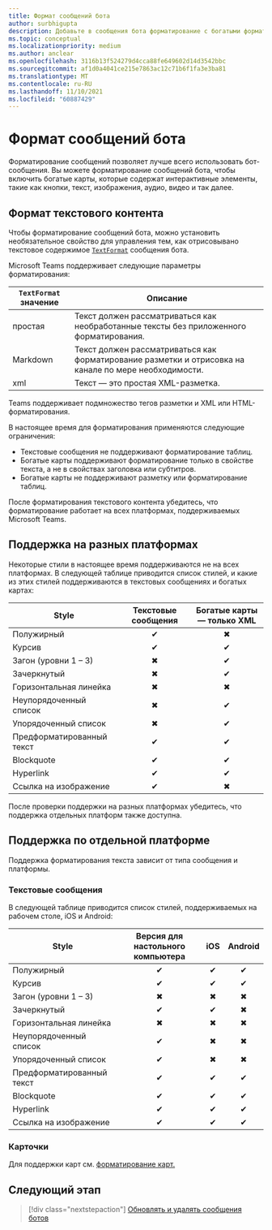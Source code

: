 ```yaml
---
title: Формат сообщений бота
author: surbhigupta
description: Добавьте в сообщения бота форматирование с богатыми форматами, такими как strikethrough, упорядоченный и неупорядоченный список, гиперссылка, ссылка на изображения и другие.
ms.topic: conceptual
ms.localizationpriority: medium
ms.author: anclear
ms.openlocfilehash: 3116b13f524279d4cca88fe649602d14d3542bbc
ms.sourcegitcommit: af1d0a4041ce215e7863ac12c71b6f1fa3e3ba81
ms.translationtype: MT
ms.contentlocale: ru-RU
ms.lasthandoff: 11/10/2021
ms.locfileid: "60887429"
---
```

# <a name="format-your-bot-messages"></a>Формат сообщений бота

Форматирование сообщений позволяет лучше всего использовать бот-сообщения. Вы можете форматирование сообщений бота, чтобы включить богатые карты, которые содержат интерактивные элементы, такие как кнопки, текст, изображения, аудио, видео и так далее.

## <a name="format-text-content"></a>Формат текстового контента

Чтобы форматирование сообщений бота, можно установить необязательное свойство для управления тем, как отрисовывано текстовое содержимое [`TextFormat`](/bot-framework/dotnet/bot-builder-dotnet-create-messages#customizing-a-message) сообщения бота.

Microsoft Teams поддерживает следующие параметры форматирования:

| `TextFormat` значение | Описание |
| --- | --- |
| простая | Текст должен рассматриваться как необработанные тексты без приложенного форматирования.|
| Markdown | Текст должен рассматриваться как форматирование разметки и отрисовка на канале по мере необходимости. |
| xml | Текст — это простая XML-разметка. |

Teams поддерживает подмножество тегов разметки и XML или HTML-форматирования.

В настоящее время для форматирования применяются следующие ограничения:

* Текстовые сообщения не поддерживают форматирование таблиц.
* Богатые карты поддерживают форматирование только в свойстве текста, а не в свойствах заголовка или субтитров.
* Богатые карты не поддерживают разметку или форматирование таблиц.

После форматирования текстового контента убедитесь, что форматирование работает на всех платформах, поддерживаемых Microsoft Teams.

## <a name="cross-platform-support"></a>Поддержка на разных платформах

Некоторые стили в настоящее время поддерживаются не на всех платформах. В следующей таблице приводится список стилей, и какие из этих стилей поддерживаются в текстовых сообщениях и богатых картах:

| Style                     | Текстовые сообщения | Богатые карты — только XML |
| ---                       | :---: | :---: |
| Полужирный                      | ✔ | ✖ |
| Курсив                    | ✔ | ✔ |
| Загон (уровни 1 &ndash; 3) | ✖ | ✔ |
| Зачеркнутый             | ✖ | ✔ |
| Горизонтальная линейка           | ✖ | ✖ |
| Неупорядоченный список            | ✖ | ✔ |
| Упорядоченный список              | ✖ | ✔ |
| Предформатированный текст         | ✔ | ✔ |
| Blockquote                | ✔ | ✔ |
| Hyperlink                 | ✔ | ✔ |
| Ссылка на изображение                | ✔ | ✖ |

После проверки поддержки на разных платформах убедитесь, что поддержка отдельных платформ также доступна.

## <a name="support-by-individual-platform"></a>Поддержка по отдельной платформе

Поддержка форматирования текста зависит от типа сообщения и платформы.

### <a name="text-only-messages"></a>Текстовые сообщения

В следующей таблице приводится список стилей, поддерживаемых на рабочем столе, iOS и Android:

| Style                     | Версия для настольного компьютера | iOS | Android |
| ---                       | :---: | :---: | :---: |
| Полужирный                      | ✔ | ✔ | ✔ |
| Курсив                    | ✔ | ✔ | ✔ |
| Загон (уровни 1 &ndash; 3) | ✖ | ✖ | ✖ |
| Зачеркнутый             | ✔ | ✔ | ✖ |
| Горизонтальная линейка           | ✖ | ✖ | ✖ |
| Неупорядоченный список            | ✔ | ✖ | ✖ |
| Упорядоченный список              | ✔ | ✖ | ✖ |
| Предформатированный текст         | ✔ | ✔ | ✔ |
| Blockquote                | ✔ | ✔ | ✔ |
| Hyperlink                 | ✔ | ✔ | ✔ |
| Ссылка на изображение                | ✔ | ✔ | ✔ |

### <a name="cards"></a>Карточки

Для поддержки карт см. [форматирование карт.](~/task-modules-and-cards/cards/cards-format.md)

## <a name="next-step"></a>Следующий этап

> [!div class="nextstepaction"]
> [Обновлять и удалять сообщения ботов](~/bots/how-to/update-and-delete-bot-messages.md)

